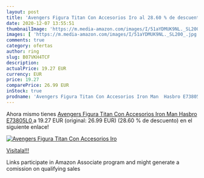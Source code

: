 ```yaml
---
layout: post
title: 'Avengers Figura Titan Con Accesorios Iro al 28.60 % de descuento'
date: 2020-12-07 13:55:51
thumbnailImage: 'https://m.media-amazon.com/images/I/51aYDMUK9NL._SL200_.jpg'
images: [ 'https://m.media-amazon.com/images/I/51aYDMUK9NL._SL200_.jpg' ]
comments: true
category: ofertas
author: ring
slug: B07VKH4TCF
description:
actualPrice: 19.27 EUR
currency: EUR
price: 19.27
comparePrice: 26.99 EUR
inStock: true
prodname: 'Avengers Figura Titan Con Accesorios Iron Man  Hasbro E73805L0 '
---
```


Ahora mismo tienes [Avengers Figura Titan Con Accesorios Iron Man  Hasbro E73805L0 ](https://www.amazon.es/dp/B07VKH4TCF/?tag=tolees-21) a 19.27 EUR (original: 26.99 EUR) (28.60 %  de descuento) en el siguiente enlace!

[![Avengers Figura Titan Con Accesorios Iro](https://m.media-amazon.com/images/I/51aYDMUK9NL._SL200_.jpg)](https://www.amazon.es/dp/B07VKH4TCF/?tag=tolees-21)

[Visítala!!!](https://www.amazon.es/dp/B07VKH4TCF/?tag=tolees-21)

Links participate in Amazon Associate program and might generate a comission on qualifying sales

